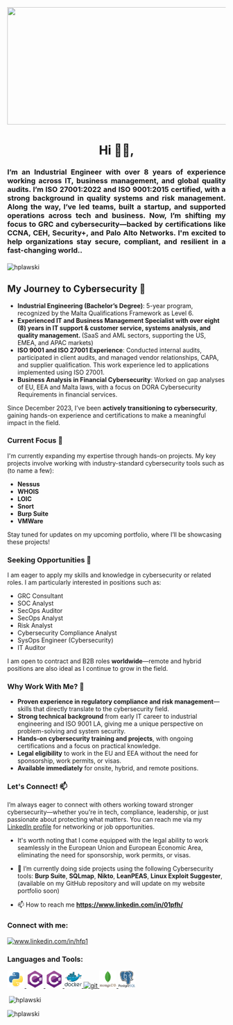 <div id="header" align="center">
<img src="https://c.tenor.com/wIa91mot0tAAAAAd/pixel-city-chill.gif" width="1000" height="270"/>
</div>
<h1 align="center">Hi 🙋‍♀️,</h1>
<h3 align="justify">I’m an Industrial Engineer with over 8 years of experience working across IT, business management, and global quality audits. I’m ISO 27001:2022 and ISO 9001:2015 certified, with a strong background in quality systems and risk management. Along the way, I’ve led teams, built a startup, and supported operations across tech and business. Now, I’m shifting my focus to GRC and cybersecurity—backed by certifications like CCNA, CEH, Security+, and Palo Alto Networks. I'm excited to help organizations stay secure, compliant, and resilient in a fast-changing world..</h3>

<h4
<img align="center" src="https://cdn.dribbble.com/users/4055494/screenshots/15215756/media/d2b66c4ca0192aa26d103448b3d1518b.gif" width="250" height="200" />
</h4>

<p align="left"> <img src="https://komarev.com/ghpvc/?username=hplawski&label=Profile%20views&color=0e75b6&style=flat" alt="hplawski" /> </p>

<h2>My Journey to Cybersecurity 🌱</h2>

<ul>
    <li><strong>Industrial Engineering (Bachelor’s Degree)</strong>: 5-year program, recognized by the Malta Qualifications Framework as Level 6.</li>
    <li><strong>Experienced IT and Business Management Specialist with over eight (8) years in IT support & customer service, systems analysis, and quality management. </strong> (SaaS and AML sectors, supporting the US, EMEA, and APAC markets)</li>
    <li><strong>ISO 9001 and ISO 27001 Experience</strong>: Conducted internal audits, participated in client audits, and managed vendor relationships, CAPA, and supplier qualification. This work experience led to applications implemented using ISO 27001.</li>
    <li><strong>Business Analysis in Financial Cybersecurity</strong>: Worked on gap analyses of EU, EEA and Malta laws, with a focus on DORA Cybersecurity Requirements in financial services.</li>
</ul>

<p>Since December 2023, I’ve been <strong>actively transitioning to cybersecurity</strong>, gaining hands-on experience and certifications to make a meaningful impact in the field.</p>

<h3>Current Focus 🔐</h3>
<p>I'm currently expanding my expertise through hands-on projects. My key projects involve working with industry-standard cybersecurity tools such as (to name a few):</p>

<ul>
    <li><strong>Nessus</strong></li>
    <li><strong>WHOIS</strong></li>
    <li><strong>LOIC</strong></li>
    <li><strong>Snort</strong></li>
    <li><strong>Burp Suite</strong></li>
    <li><strong>VMWare</strong></li>
</ul>

<p>Stay tuned for updates on my upcoming portfolio, where I’ll be showcasing these projects!</p>

<h3>Seeking Opportunities 🚀</h3>
<p>I am eager to apply my skills and knowledge in cybersecurity or related roles. I am particularly interested in positions such as:</p>

<ul>
    <li>GRC Consultant</li>
    <li>SOC Analyst</li>
    <li>SecOps Auditor</li>
    <li>SecOps Analyst</li>
    <li>Risk Analyst</li>
    <li>Cybersecurity Compliance Analyst</li>
    <li>SysOps Engineer (Cybersecurity)</li>
    <li>IT Auditor</li>
</ul>

<p>I am open to contract and B2B roles <strong>worldwide</strong>—remote and hybrid positions are also ideal as I continue to grow in the field.</p>

<h3>Why Work With Me? 🤝</h3>
<ul>
    <li><strong>Proven experience in regulatory compliance and risk management</strong>—skills that directly translate to the cybersecurity field.</li>
    <li><strong>Strong technical background</strong> from early IT career to industrial engineering and ISO 9001 LA, giving me a unique perspective on problem-solving and system security.</li>
    <li><strong>Hands-on cybersecurity training and projects</strong>, with ongoing certifications and a focus on practical knowledge.</li>
    <li><strong>Legal eligibility</strong> to work in the EU and EEA without the need for sponsorship, work permits, or visas.</li>
    <li><strong>Available immediately</strong> for onsite, hybrid, and remote positions.</li>
</ul>

<h3>Let's Connect! 📫</h3>
<p>I’m always eager to connect with others working toward stronger cybersecurity—whether you're in tech, compliance, leadership, or just passionate about protecting what matters. You can reach me via my <a href="https://www.linkedin.com/in/01pfh/" target="_blank">LinkedIn profile</a> for networking or job opportunities.</p>


- It's worth noting that I come equipped with the legal ability to work seamlessly in the European Union and European Economic Area, eliminating the need for sponsorship, work permits, or visas. 

- 🌱 I’m currently doing side projects using the following Cybersecurity tools: **Burp Suite**, **SQLmap**, **Nikto**, **LeanPEAS**, **Linux Exploit Suggester**, (available on my GitHub repository and will update on my website portfolio soon)

- 📫 How to reach me **https://www.linkedin.com/in/01pfh/**

<h3 align="left">Connect with me:</h3>
<p align="left">
<a href="https://www.linkedin.com/in/01pfh/" target="blank"><img align="center" src="https://raw.githubusercontent.com/rahuldkjain/github-profile-readme-generator/master/src/images/icons/Social/linked-in-alt.svg" alt="www.linkedin.com/in/hfp1" height="30" width="40" /></a>
</p>

<h3 align="left">Languages and Tools:</h3>
<p align="left">
  <!-- Removed C logo -->
  <!-- <a href="https://www.cprogramming.com/" target="_blank" rel="noreferrer">
    <img src="https://raw.githubusercontent.com/devicons/devicon/master/icons/c/c-original.svg" alt="c" width="40" height="40"/>
  </a> -->

  <!-- Removed C++ logo -->
  <!-- <a href="https://www.w3schools.com/cpp/" target="_blank" rel="noreferrer">
    <img src="https://raw.githubusercontent.com/devicons/devicon/master/icons/cplusplus/cplusplus-original.svg" alt="cplusplus" width="40" height="40"/>
  </a> -->

<!-- Added C# logo -->
  <a href="https://docs.microsoft.com/en-us/dotnet/csharp/" target="_blank" rel="noreferrer">
    <img src="https://raw.githubusercontent.com/devicons/devicon/master/icons/python/python-original.svg" alt="python" width="40" height="40"/>
  </a>

  <a href="https://docs.microsoft.com/en-us/dotnet/cplusplus/" target="_blank" rel="noreferrer">
    <img src="https://raw.githubusercontent.com/devicons/devicon/master/icons/csharp/csharp-original.svg" alt="csharp" width="40" height="40"/>
  </a>
  
  <!-- Added C# logo -->
  <a href="https://docs.microsoft.com/en-us/dotnet/csharp/" target="_blank" rel="noreferrer">
    <img src="https://raw.githubusercontent.com/devicons/devicon/master/icons/csharp/csharp-original.svg" alt="csharp" width="40" height="40"/>
  </a>

  <!-- Rest of the logos -->
  <a href="https://www.docker.com/" target="_blank" rel="noreferrer">
    <img src="https://raw.githubusercontent.com/devicons/devicon/master/icons/docker/docker-original-wordmark.svg" alt="docker" width="40" height="40"/>
  </a>

  <a href="https://git-scm.com/" target="_blank" rel="noreferrer">
    <img src="https://www.vectorlogo.zone/logos/git-scm/git-scm-icon.svg" alt="git" width="40" height="40"/>
  </a>

  <a href="https://www.mongodb.com/" target="_blank" rel="noreferrer">
    <img src="https://raw.githubusercontent.com/devicons/devicon/master/icons/mongodb/mongodb-original-wordmark.svg" alt="mongodb" width="40" height="40"/>
  </a>

  <!-- Removed MySQL logo -->
  <!-- <a href="https://www.mysql.com/" target="_blank" rel="noreferrer">
    <img src="https://raw.githubusercontent.com/devicons/devicon/master/icons/mysql/mysql-original-wordmark.svg" alt="mysql" width="40" height="40"/>
  </a> -->

  <!-- Added PostgreSQL logo -->
  <a href="https://www.postgresql.org" target="_blank" rel="noreferrer">
    <img src="https://raw.githubusercontent.com/devicons/devicon/master/icons/postgresql/postgresql-original-wordmark.svg" alt="postgresql" width="40" height="40"/>
  </a>

  <!-- Removed SQLite logo -->
  <!-- <a href="https://www.sqlite.org/" target="_blank" rel="noreferrer">
    <img src="https://www.vectorlogo.zone/logos/sqlite/sqlite-icon.svg" alt="sqlite" width="40" height="40"/>
  </a> -->
</p>




<p>&nbsp;<img align="center" src="https://github-readme-stats.vercel.app/api?username=hplawski&show_icons=true&locale=en" alt="hplawski" /></p>

<p><img align="center" src="https://github-readme-streak-stats.herokuapp.com/?user=hplawski&" alt="hplawski" /></p>
